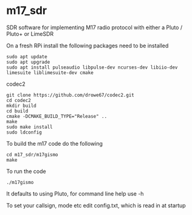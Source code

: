 # m17_sdr

SDR software for implementing M17 radio protocol with either a Pluto / Pluto+ or LimeSDR


On a fresh RPi install the following packages need to be installed

    sudo apt update
    sudo apt upgrade
    sudo apt install pulseaudio libpulse-dev ncurses-dev libiio-dev limesuite liblimesuite-dev cmake
    
codec2

    git clone https://github.com/drowe67/codec2.git
    cd codec2
    mkdir build
    cd build
    cmake -DCMAKE_BUILD_TYPE="Release" ..
    make
    sudo make install
    sudo ldconfig

To build the m17 code do the following
    
    cd m17_sdr/m17gismo
    make

To run the code 

    ./m17gismo 

It defaults to using Pluto, for command line help use -h

To set your callsign, mode etc edit config.txt, which is read in at startup
